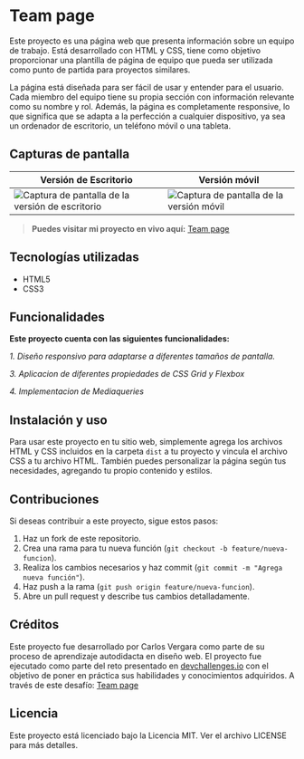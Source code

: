 # Team page
Este proyecto es una página web que presenta información sobre un equipo de trabajo. Está desarrollado con HTML y CSS, tiene como objetivo proporcionar una plantilla de página de equipo que pueda ser utilizada como punto de partida para proyectos similares.

La página está diseñada para ser fácil de usar y entender para el usuario. Cada miembro del equipo tiene su propia sección con información relevante como su nombre y rol. Además, la página es completamente responsive, lo que significa que se adapta a la perfección a cualquier dispositivo, ya sea un ordenador de escritorio, un teléfono móvil o una tableta.

## Capturas de pantalla

| Versión de Escritorio  | Versión móvil |
| --- | --- |
|![Captura de pantalla de la versión de escritorio](https://res.cloudinary.com/dwdzufjyh/image/upload/v1680664189/Projects%20Dev%20Challenges/Team%20Page/team-page-max-width_hpogvh.png) | ![Captura de pantalla de la versión móvil](https://res.cloudinary.com/dwdzufjyh/image/upload/v1680681752/Projects%20Dev%20Challenges/Team%20Page/team-page-min-width_y6nvot.png) | 

> **Puedes visitar mi proyecto en vivo aquí:** [Team page](https://team-page-nine.vercel.app/)


## Tecnologías utilizadas

- HTML5
- CSS3

## Funcionalidades

**Este proyecto cuenta con las siguientes funcionalidades:**

*1. Diseño responsivo para adaptarse a diferentes tamaños de pantalla.*

*3. Aplicacion de diferentes propiedades de CSS Grid y Flexbox*

*4. Implementacion de Mediaqueries*


## Instalación y uso

Para usar este proyecto en tu sitio web, simplemente agrega los archivos HTML y CSS incluidos en la carpeta `dist` a tu proyecto y vincula el archivo CSS a tu archivo HTML. También puedes personalizar la página según tus necesidades, agregando tu propio contenido y estilos.


## Contribuciones

Si deseas contribuir a este proyecto, sigue estos pasos:

1. Haz un fork de este repositorio.
2. Crea una rama para tu nueva función (`git checkout -b feature/nueva-funcion`).
3. Realiza los cambios necesarios y haz commit (`git commit -m "Agrega nueva función"`).
4. Haz push a la rama (`git push origin feature/nueva-funcion`).
5. Abre un pull request y describe tus cambios detalladamente.

## Créditos
Este proyecto fue desarrollado por Carlos Vergara como parte de su proceso de aprendizaje autodidacta en diseño web. El proyecto fue ejecutado como parte del reto presentado en [devchallenges.io](devchallenges.io) con el objetivo de poner en práctica sus habilidades y conocimientos adquiridos. A través de este desafío: [Team page](https://devchallenges.io/challenges/hhmesazsqgKXrTkYkt0U)


## Licencia

Este proyecto está licenciado bajo la Licencia MIT. Ver el archivo LICENSE para más detalles. 
